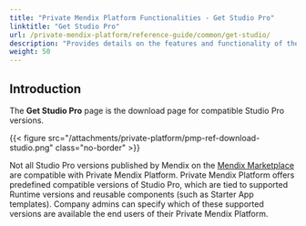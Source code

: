 ```yaml
---
title: "Private Mendix Platform Functionalities - Get Studio Pro"
linktitle: "Get Studio Pro"
url: /private-mendix-platform/reference-guide/common/get-studio/
description: "Provides details on the features and functionality of the Get Studio Pro page of Private Mendix Platforms."
weight: 50
---
```


## Introduction

The **Get Studio Pro** page is the download page for compatible Studio Pro versions.

{{< figure src="/attachments/private-platform/pmp-ref-download-studio.png" class="no-border" >}}

Not all Studio Pro versions published by Mendix on the [Mendix Marketplace](https://marketplace.mendix.com/) are compatible with Private Mendix Platform. Private Mendix Platform offers predefined compatible versions of Studio Pro, which are tied to supported Runtime versions and reusable components (such as Starter App templates). Company admins can specify which of these supported versions are available the end users of their Private Mendix Platform.

